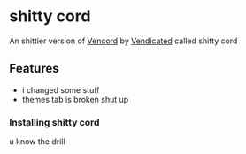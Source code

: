 # shitty cord

An shittier version of [Vencord](https://github.com/Vendicated/Vencord) by [Vendicated](https://github.com/Vendicated) called shitty cord

## Features

-    i changed some stuff
-    themes tab is broken shut up


### Installing shitty cord

u know the drill
